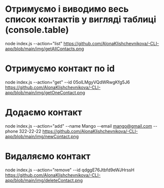 # Отримуємо і виводимо весь список контактів у вигляді таблиці (console.table)
node index.js --action="list"
https://github.com/AlonaKlishchevnikova/-CLI-app/blob/main/img/getAllContacts.png

# Отримуємо контакт по id
node index.js --action="get" --id 05olLMgyVQdWRwgKfg5J6
https://github.com/AlonaKlishchevnikova/-CLI-app/blob/main/img/getOneContact.png

# Додаємо контакт
node index.js --action="add" --name Mango --email mango@gmail.com --phone 322-22-22
https://github.com/AlonaKlishchevnikova/-CLI-app/blob/main/img/newContact.png
# Видаляємо контакт
node index.js --action="remove" --id qdggE76Jtbfd9eWJHrssH
https://github.com/AlonaKlishchevnikova/-CLI-app/blob/main/img/deleteContact.png